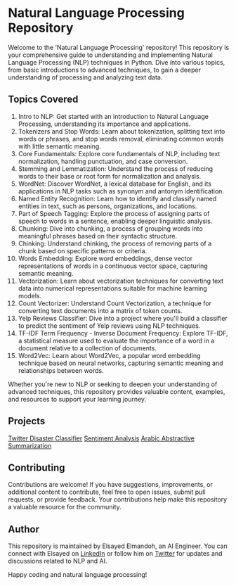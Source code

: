 # Natural Language Processing Repository

Welcome to the 'Natural Language Processing' repository! This repository is your comprehensive guide to understanding and implementing Natural Language Processing (NLP) techniques in Python. Dive into various topics, from basic introductions to advanced techniques, to gain a deeper understanding of processing and analyzing text data.

## Topics Covered

1. Intro to NLP: Get started with an introduction to Natural Language Processing, understanding its importance and applications.
2. Tokenizers and Stop Words: Learn about tokenization, splitting text into words or phrases, and stop words removal, eliminating common words with little semantic meaning.
3. Core Fundamentals: Explore core fundamentals of NLP, including text normalization, handling punctuation, and case conversion.
4. Stemming and Lemmatization: Understand the process of reducing words to their base or root form for normalization and analysis.
5. WordNet: Discover WordNet, a lexical database for English, and its applications in NLP tasks such as synonym and antonym identification.
6. Named Entity Recognition: Learn how to identify and classify named entities in text, such as persons, organizations, and locations.
7. Part of Speech Tagging: Explore the process of assigning parts of speech to words in a sentence, enabling deeper linguistic analysis.
8. Chunking: Dive into chunking, a process of grouping words into meaningful phrases based on their syntactic structure.
9. Chinking: Understand chinking, the process of removing parts of a chunk based on specific patterns or criteria.
10. Words Embedding: Explore word embeddings, dense vector representations of words in a continuous vector space, capturing semantic meaning.
11. Vectorization: Learn about vectorization techniques for converting text data into numerical representations suitable for machine learning models.
12. Count Vectorizer: Understand Count Vectorization, a technique for converting text documents into a matrix of token counts.
13. Yelp Reviews Classifier: Dive into a project where you'll build a classifier to predict the sentiment of Yelp reviews using NLP techniques.
14. TF-IDF Term Frequency - Inverse Document Frequency: Explore TF-IDF, a statistical measure used to evaluate the importance of a word in a document relative to a collection of documents.
15. Word2Vec: Learn about Word2Vec, a popular word embedding technique based on neural networks, capturing semantic meaning and relationships between words.

Whether you're new to NLP or seeking to deepen your understanding of advanced techniques, this repository provides valuable content, examples, and resources to support your learning journey.

## Projects

[Twitter Disaster Classifier](https://github.com/elsayedelmandoh/twitter_disaster_classifier)
[Sentiment Analysis](https://github.com/elsayedelmandoh/sentiment_analysis_NLP)
[Arabic Abstractive Summarization](https://github.com/elsayedelmandoh/Arabic_Abstractive_Summarization)

## Contributing

Contributions are welcome! If you have suggestions, improvements, or additional content to contribute, feel free to open issues, submit pull requests, or provide feedback. Your contributions help make this repository a valuable resource for the community.

## Author

This repository is maintained by Elsayed Elmandoh, an AI Engineer. You can connect with Elsayed on [LinkedIn](https://www.linkedin.com/in/elsayed-elmandoh-77544428a/) or follow him on [Twitter](https://twitter.com/elsayedelmandoo) for updates and discussions related to NLP and AI.

Happy coding and natural language processing!
